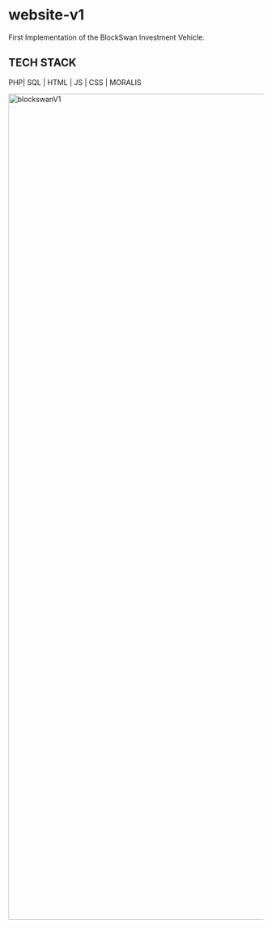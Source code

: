 # website-v1
First Implementation of the BlockSwan Investment Vehicle.

## TECH STACK
PHP| SQL | HTML | JS | CSS | MORALIS  

<img width="1632" alt="blockswanV1" src="https://user-images.githubusercontent.com/87498224/172636217-e22ebab1-d2f3-4cfb-8d1a-baf8f3e66360.png">
